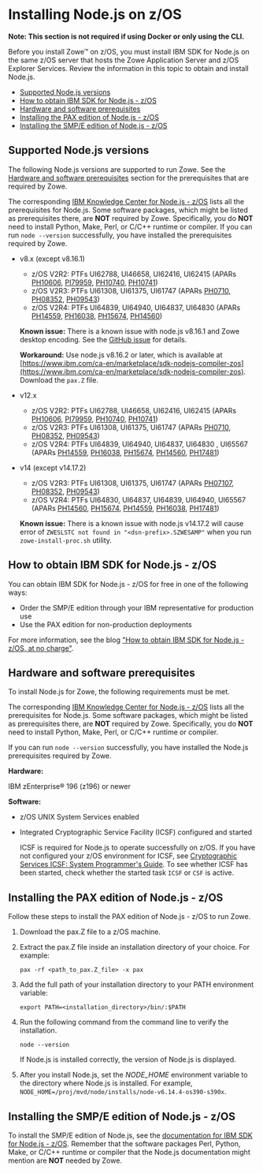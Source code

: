 # Installing Node.js on z/OS

**Note: This section is not required if using Docker or only using the CLI.**

Before you install Zowe&trade; on z/OS, you must install IBM SDK for Node.js on the same z/OS server that hosts the Zowe Application Server and z/OS Explorer Services. Review the information in this topic to obtain and install Node.js.

- [Supported Node.js versions](#supported-nodejs-versions)
- [How to obtain IBM SDK for Node.js - z/OS](#how-to-obtain-ibm-sdk-for-nodejs---zos)
- [Hardware and software prerequisites](#hardware-and-software-prerequisites)
- [Installing the PAX edition of Node.js - z/OS](#installing-the-pax-edition-of-nodejs---zos)
- [Installing the SMP/E edition of Node.js - z/OS](#installing-the-smpe-edition-of-nodejs---zos)

## Supported Node.js versions

The following Node.js versions are supported to run Zowe. See the [Hardware and software prerequisites](#hardware-and-software-prerequisites) section for the prerequisites that are required by Zowe.

The corresponding [IBM Knowledge Center for Node.js - z/OS](https://www.ibm.com/support/knowledgecenter/SSWLKB/welcome_nodesdk_family.html) lists all the prerequisites for Node.js. Some software packages, which might be listed as prerequisites there, are **NOT** required by Zowe. Specifically, you do **NOT** need to install Python, Make, Perl, or C/C++ runtime or compiler.  If you can run `node --version` successfully, you have installed the prerequisites required by Zowe.

- v8.x (except v8.16.1)
   - z/OS V2R2: PTFs UI62788, UI46658, UI62416, UI62415 (APARs [PH10606](https://www-01.ibm.com/support/docview.wss?uid=swg1PH10606), [PI79959](https://www-01.ibm.com/support/docview.wss?uid=swg1PI79959), [PH10740](https://www-01.ibm.com/support/docview.wss?uid=swg1PH10740), [PH10741](https://www-01.ibm.com/support/docview.wss?uid=swg1PH10741))
   - z/OS V2R3: PTFs UI61308, UI61375, UI61747 (APARs [PH0710](https://www-01.ibm.com/support/docview.wss?uid=isg1PH07107), [PH08352](https://www-01.ibm.com/support/docview.wss?uid=swg1PH08352), [PH09543](https://www-01.ibm.com/support/docview.wss?uid=swg1PH09543))
   - z/OS V2R4: PTFs UI64839, UI64940, UI64837, UI64830 (APARs [PH14559](http://www-01.ibm.com/support/docview.wss?uid=swg1PH14559), [PH16038](http://www-01.ibm.com/support/docview.wss?uid=swg1PH16038), [PH15674](http://www-01.ibm.com/support/docview.wss?uid=swg1PH15674), [PH14560](http://www-01.ibm.com/support/docview.wss?uid=swg1PH14560))

   **Known issue:** There is a known issue with node.js v8.16.1 and Zowe desktop encoding. See the [GitHub issue](https://github.com/ibmruntimes/node/issues/142) for details.

   **Workaround:** Use node.js v8.16.2 or later, which is available at [https://www.ibm.com/ca-en/marketplace/sdk-nodejs-compiler-zos](https://www.ibm.com/ca-en/marketplace/sdk-nodejs-compiler-zos). Download the `pax.Z` file.

- v12.x
   - z/OS V2R2: PTFs UI62788, UI46658, UI62416, UI62415 (APARs [PH10606](https://www-01.ibm.com/support/docview.wss?uid=swg1PH10606), [PI79959](https://www-01.ibm.com/support/docview.wss?uid=swg1PI79959), [PH10740](https://www-01.ibm.com/support/docview.wss?uid=swg1PH10740), [PH10741](https://www-01.ibm.com/support/docview.wss?uid=swg1PH10741))
   - z/OS V2R3: PTFs UI61308, UI61375, UI61747 (APARs [PH0710](https://www-01.ibm.com/support/docview.wss?uid=isg1PH07107), [PH08352](https://www-01.ibm.com/support/docview.wss?uid=swg1PH08352), [PH09543](https://www-01.ibm.com/support/docview.wss?uid=swg1PH09543))
   - z/OS V2R4: PTFs UI64839, UI64940, UI64837, UI64830 , UI65567 (APARs [PH14559](http://www-01.ibm.com/support/docview.wss?uid=swg1PH14559), [PH16038](http://www-01.ibm.com/support/docview.wss?uid=swg1PH16038), [PH15674](http://www-01.ibm.com/support/docview.wss?uid=swg1PH15674), [PH14560](http://www-01.ibm.com/support/docview.wss?uid=swg1PH14560), [PH17481](http://www-01.ibm.com/support/docview.wss?uid=swg1PH17481))

- v14 (except v14.17.2)
   - z/OS V2R3: PTFs UI61308, UI61375, UI61747 (APARs [PH07107](https://www-01.ibm.com/support/docview.wss?uid=isg1PH07107), [PH08352](https://www-01.ibm.com/support/docview.wss?uid=swg1PH08352), [PH09543](https://www-01.ibm.com/support/docview.wss?uid=swg1PH09543))    
   - z/OS V2R4: PTFs UI64830, UI64837, UI64839, UI64940, UI65567 (APARs [PH14560](https://www.ibm.com/support/pages/apar/PH14560), 
   [PH15674](https://www.ibm.com/support/pages/apar/PH15674),
   [PH14559](https://www.ibm.com/support/pages/apar/PH14559),
   [PH16038](https://www.ibm.com/support/pages/apar/PH16038),
   [PH17481](https://www.ibm.com/support/pages/apar/PH17481))

   **Known issue:** There is a known issue with node.js v14.17.2 will cause error of `ZWESLSTC not found in "<dsn-prefix>.SZWESAMP"` when you run `zowe-install-proc.sh` utility.

## How to obtain IBM SDK for Node.js - z/OS

You can obtain IBM SDK for Node.js - z/OS for free in one of the following ways:
- Order the SMP/E edition through your IBM representative for production use
- Use the PAX edition for non-production deployments

For more information, see the blog ["How to obtain IBM SDK for Node.js - z/OS, at no charge"](https://developer.ibm.com/mainframe/2019/04/17/ibm-sdk-for-node-js-z-os-at-no-charge/).

## Hardware and software prerequisites

To install Node.js for Zowe, the following requirements must be met.

The corresponding [IBM Knowledge Center for Node.js - z/OS](https://www.ibm.com/support/knowledgecenter/SSWLKB/welcome_nodesdk_family.html) lists all the prerequisites for Node.js. Some software packages, which might be listed as prerequisites there, are **NOT** required by Zowe. Specifically, you do **NOT** need to install Python, Make, Perl, or C/C++ runtime or compiler.

If you can run `node --version` successfully, you have installed the Node.js prerequisites required by Zowe.

**Hardware:**

IBM zEnterprise® 196 (z196) or newer

**Software:**

- z/OS UNIX System Services enabled
- Integrated Cryptographic Service Facility (ICSF) configured and started

  ICSF is required for Node.js to operate successfully on z/OS.  If you have not configured your z/OS environment for ICSF, see [Cryptographic Services ICSF: System Programmer's Guide](https://www.ibm.com/support/knowledgecenter/en/SSLTBW_2.3.0/com.ibm.zos.v2r3.csfb200/abstract.htm).  To see whether ICSF has been started, check whether the started task `ICSF` or `CSF` is active.

## Installing the PAX edition of Node.js - z/OS

Follow these steps to install the PAX edition of Node.js - z/OS to run Zowe.

1. Download the pax.Z file to a z/OS machine.
1. Extract the pax.Z file inside an installation directory of your choice. For example:

    ```pax -rf <path_to_pax.Z_file> -x pax```

1. Add the full path of your installation directory to your PATH environment variable:
    ```
    export PATH=<installation_directory>/bin/:$PATH
    ```
1. Run the following command from the command line to verify the installation.
    ```
    node --version
    ```

    If Node.js is installed correctly, the version of Node.js is displayed.
1. After you install Node.js, set the *NODE_HOME* environment variable to the directory where Node.js is installed. For example, `NODE_HOME=/proj/mvd/node/installs/node-v6.14.4-os390-s390x`.

## Installing the SMP/E edition of Node.js - z/OS

To install the SMP/E edition of Node.js, see the [documentation for IBM SDK for Node.js - z/OS](https://www.ibm.com/support/knowledgecenter/SSWLKB/welcome_nodesdk_family.html). Remember that the software packages Perl, Python, Make, or C/C++ runtime or compiler that the Node.js documentation might mention are **NOT** needed by Zowe.
